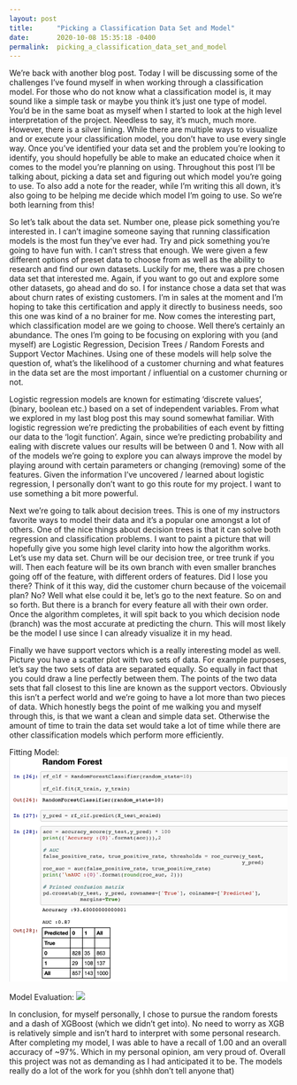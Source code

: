 ```yaml
---
layout: post
title:      "Picking a Classification Data Set and Model"
date:       2020-10-08 15:35:18 -0400
permalink:  picking_a_classification_data_set_and_model
---
```



We’re back with another blog post. Today I will be discussing some of the challenges I’ve found myself in when working through a classification model. For those who do not know what a classification model is, it may sound like a simple task or maybe you think it’s just one type of model. You’d be in the same boat as myself when I started to look at the high level interpretation of the project. Needless to say, it’s much, much more. However, there is a silver lining. While there are multiple ways to visualize and or execute your classification model, you don’t have to use every single way. Once you’ve identified your data set and the problem you’re looking to identify, you should hopefully be able to make an educated choice when it comes to the model you’re planning on using. Throughout this post I’ll be talking about, picking a data set and figuring out which model you’re going to use. To also add a note for the reader, while I’m writing this all down, it’s also going to be helping me decide which model I’m going to use. So we’re both learning from this!

So let’s talk about the data set. Number one, please pick something you’re interested in. I can’t imagine someone saying that running classification models is the most fun they’ve ever had. Try and pick something you’re going to have fun with. I can’t stress that enough. We were given a few different options of preset data to choose from as well as the ability to research and find our own datasets. Luckily for me, there was a pre chosen data set that interested me. Again, if you want to go out and explore some other datasets, go ahead and do so. I for instance chose a data set that was about churn rates of existing customers. I’m in sales at the moment and I’m hoping to take this certification and apply it directly to business needs, soo this one was kind of a no brainer for me. Now comes the interesting part, which classification model are we going to choose. Well there’s certainly an abundance. The ones I’m going to be focusing on exploring with you (and myself) are Logistic Regression, Decision Trees / Random Forests and Support Vector Machines. Using one of these models will help solve the question of, what’s the likelihood of a customer churning and what features in the data set are the most important / influential on a customer churning or not.

Logistic regression models are known for estimating ‘discrete values’, (binary, boolean etc.) based on a set of independent variables. From what we explored in my last blog post this may sound somewhat familiar. With logistic regression we’re predicting the probabilities of each event by fitting our data to the ‘logit function’. Again, since we’re predicting probability and ealing with discrete values our results will be between 0 and 1. Now with all of the models we’re going to explore you can always improve the model by playing around with certain parameters or changing (removing) some of the features. Given the information I’ve uncovered / learned about logistic regression, I personally don’t want to go this route for my project. I want to use something a bit more powerful.

Next we’re going to talk about decision trees. This is one of my instructors favorite ways to model their data and it’s a popular one amongst a lot of others. One of the nice things about decision trees is that it can solve both regression and classification problems. I want to paint a picture that will hopefully give you some high level clarity into how the algorithm works. Let’s use my data set. Churn will be our decision tree, or tree trunk if you will. Then each feature will be its own branch with even smaller branches going off of the feature, with different orders of features. Did I lose you there? Think of it this way, did the customer churn because of the voicemail plan? No? Well what else could it be, let’s go to the next feature. So on and so forth. But there is a branch for every feature all with their own order. Once the algorithm completes, it will spit back to you which decision node (branch) was the most accurate at predicting the churn. This will most likely be the model I use since I can already visualize it in my head.

Finally we have support vectors which is a really interesting model as well. Picture you have a scatter plot with two sets of data. For example purposes, let’s say the two sets of data are separated equally. So equally in fact that you could draw a line perfectly between them. The points of the two data sets that fall closest to this line are known as the support vectors. Obviously this isn’t a perfect world and we’re going to have a lot more than two pieces of data. Which honestly begs the point of me walking you and myself through this, is that we want a clean and simple data set. Otherwise the amount of time to train the data set would take a lot of time while there are other classification models which perform more efficiently.

Fitting Model:
<img src="https://raw.githubusercontent.com/jamesbrockb/images/master/randomforest.png">

Model Evaluation:
<img src="https:/raw.githubusercontent.com/jamesbrockb/images/master/rf%20model.png">

In conclusion, for myself personally, I chose to pursue the random forests and a dash of XGBoost (which we didn’t get into). No need to worry as XGB is relatively simple and isn’t hard to interpret with some personal research. After completing my model, I was able to have a recall of 1.00 and an overall accuracy of ~97%. Which in my personal opinion, am very proud of. Overall this project was not as demanding as I had anticipated it to be. The models really do a lot of the work for you (shhh don’t tell anyone that)

